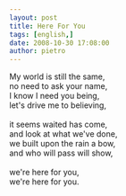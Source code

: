 ```yaml
---
layout: post
title: Here For You
tags: [english,]
date: 2008-10-30 17:08:00
author: pietro
---
```

My world is still the same,<br/>no need to ask your name,<br/>I know I need you being,<br/>let's drive me to believing,<br/><br/>it seems waited has come,<br/>and look at what we've done,<br/>we built upon the rain a bow,<br/>and who will pass will show,<br/><br/>we're here for you,<br/>we're here for you.
